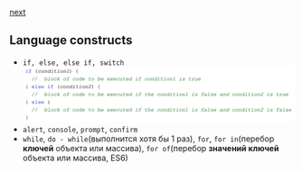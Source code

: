 <a href="08.md">next</a>

<h2>Language constructs</h2>

<ul>
<li>
<code>if, else, else if, switch</code>
<br/>
<img src="./media/07-1.png">
</li>
<li>
<code>alert</code>, <code>console</code>, <code>prompt</code>, <code>confirm</code>
</li>
<li>
<code>while</code>, <code>do - while</code>(выполнится хотя бы 1 раз),
<code>for</code>,
<code>for in</code>(перебор <strong>ключей</strong> объекта или массива),
<code>for of</code>(перебор <strong>значений ключей</strong> объекта или массива, ES6)
</li>
</ul>
